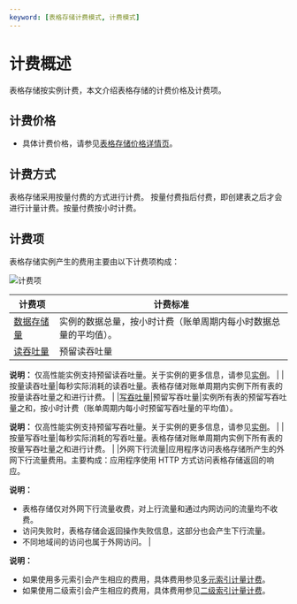 ```yaml
---
keyword: [表格存储计费模式, 计费模式]
---
```


# 计费概述

表格存储按实例计费，本文介绍表格存储的计费价格及计费项。

## 计费价格

-   具体计费价格，请参见[表格存储价格详情页](https://www.alibabacloud.com/product/table-store/pricing)。

## 计费方式

表格存储采用按量付费的方式进行计费。 按量付费指后付费，即创建表之后才会进行计量计费。按量付费按小时计费。

## 计费项

表格存储实例产生的费用主要由以下计费项构成：

![计费项](https://static-aliyun-doc.oss-accelerate.aliyuncs.com/assets/img/zh-CN/1247958951/p51901.png)

|计费项|计费标准|
|---|----|
|[数据存储量](/intl.zh-CN/产品定价/数据存储量.md)|实例的数据总量，按小时计费（账单周期内每小时数据总量的平均值）。 |
|[读吞吐量](/intl.zh-CN/功能介绍/基础概念/读写吞吐量.md)|预留读吞吐量|实例所有表的预留读吞吐量之和，按小时计费（账单周期内每小时预留读吞吐量的平均值）。

**说明：** 仅高性能实例支持预留读吞吐量。关于实例的更多信息，请参见[实例](/intl.zh-CN/功能介绍/基础概念/实例.md)。 |
|按量读吞吐量|每秒实际消耗的读吞吐量。表格存储对账单周期内实例下所有表的按量读吞吐量之和进行计费。 |
|[写吞吐量](/intl.zh-CN/功能介绍/基础概念/读写吞吐量.md)|预留写吞吐量|实例所有表的预留写吞吐量之和，按小时计费（账单周期内每小时预留写吞吐量的平均值）。

**说明：** 仅高性能实例支持预留写吞吐量。关于实例的更多信息，请参见[实例](/intl.zh-CN/功能介绍/基础概念/实例.md)。 |
|按量写吞吐量|每秒实际消耗的写吞吐量。表格存储对账单周期内实例下所有表的按量写吞吐量之和进行计费。 |
|外网下行流量|应用程序访问表格存储所产生的外网下行流量费用。主要构成：应用程序使用 HTTP 方式访问表格存储返回的响应。

**说明：**

-   表格存储仅对外网下行流量收费，对上行流量和通过内网访问的流量均不收费。
-   访问失败时，表格存储会返回操作失败信息，这部分也会产生下行流量。
-   不同地域间的访问也属于外网访问。 |

**说明：**

-   如果使用多元索引会产生相应的费用，具体费用参见[多元索引计量计费](/intl.zh-CN/产品定价/多元索引计量计费.md)。
-   如果使用二级索引会产生相应的费用，具体费用参见[二级索引计量计费](/intl.zh-CN/产品定价/二级索引计量计费.md)。

